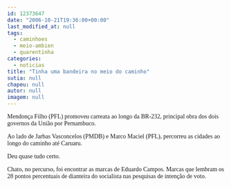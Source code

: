 ```yaml
---
id: 12373647
date: "2006-10-21T19:36:00+00:00"
last_modified_at: null
tags:
  - caminhoes
  - meio-ambien
  - quarentinha
categories:
  - noticias
title: "Tinha uma bandeira no meio do caminho"
sutia: null
chapeu: null
autor: null
imagem: null
---
```

<p><P><FONT face=Verdana>Mendonça Filho (PFL) promoveu carreata ao longo da BR-232, principal obra dos dois governos da União por Pernambuco.</FONT></P></p>
<p><P><FONT face=Verdana>Ao lado de Jarbas Vasconcelos (PMDB) e Marco Maciel (PFL), percorreu as cidades ao longo do caminho até Caruaru.</FONT></P></p>
<p><P><FONT face=Verdana>Deu quase tudo certo. </FONT></P></p>
<p><P><FONT face=Verdana>Chato, no percurso, foi encontrar as marcas de Eduardo Campos. Marcas que lembram os 28 pontos percentuais de dianteira do socialista nas pesquisas de intenção de voto.</FONT></P> </p>

